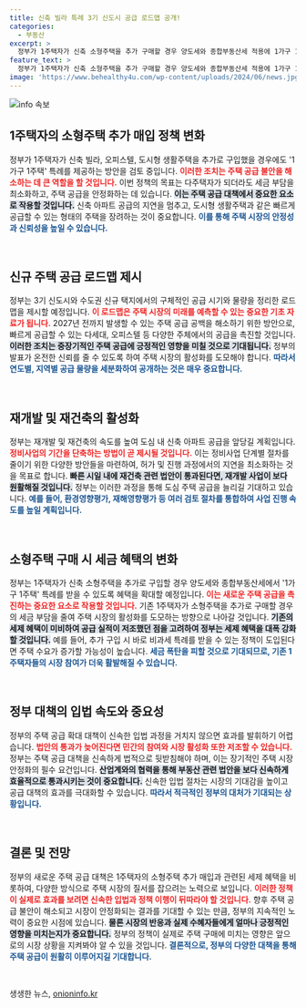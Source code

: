 ```yaml
---
title: 신축 빌라 특례 3기 신도시 공급 로드맵 공개!
categories:
  - 부동산
excerpt: >
  정부가 1주택자가 신축 소형주택을 추가 구매할 경우 양도세와 종합부동산세 적용에 1가구 1주택 특례를 부여하는 방안을 검토 중이다. 이는 주택 공급 공백을 막기 위한 대책으로, 신축 소형주택에 대한 세제 혜택 확대와 더불어 3기 신도시 공급 로드맵을 마련할 예정이다.
feature_text: >
  정부가 1주택자가 신축 소형주택을 추가 구매할 경우 양도세와 종합부동산세 적용에 1가구 1주택 특례를 부여하는 방안을 검토 중이다. 이는 주택 공급 공백을 막기 위한 대책으로, 신축 소형주택에 대한 세제 혜택 확대와 더불어 3기 신도시 공급 로드맵을 마련할 예정이다.
image: 'https://www.behealthy4u.com/wp-content/uploads/2024/06/news.jpg'
---
```


<p><img src="https://www.behealthy4u.com/wp-content/uploads/2024/06/news.jpg" alt="info 속보" /></p>

<h2 data-ke-size="size26">1주택자의 소형주택 추가 매입 정책 변화</h2>

<p data-ke-size="size16">정부가 1주택자가 신축 빌라, 오피스텔, 도시형 생활주택을 추가로 구입했을 경우에도 '1가구 1주택' 특례를 제공하는 방안을 검토 중입니다. <b><span style="color: #ee2323;">이러한 조치는 주택 공급 불안을 해소하는 데 큰 역할을 할 것입니다.</span></b> 이번 정책의 목표는 다주택자가 되더라도 세금 부담을 최소화하고, 주택 공급을 안정화하는 데 있습니다. <b><span style="background-color: #21538527;">이는 주택 공급 대책에서 중요한 요소로 작용할 것입니다.</span></b> 신축 아파트 공급의 지연을 멈추고, 도시형 생활주택과 같은 빠르게 공급할 수 있는 형태의 주택을 장려하는 것이 중요합니다. <b><span style="color: #1a5490;">이를 통해 주택 시장의 안정성과 신뢰성을 높일 수 있습니다.</span></b> </p>

<p data-ke-size="size16">&nbsp;</p>

<h2 data-ke-size="size26">신규 주택 공급 로드맵 제시</h2>

<p data-ke-size="size16">정부는 3기 신도시와 수도권 신규 택지에서의 구체적인 공급 시기와 물량을 정리한 로드맵을 제시할 예정입니다. <b><span style="color: #ee2323;">이 로드맵은 주택 시장의 미래를 예측할 수 있는 중요한 기초 자료가 됩니다.</span></b> 2027년 전까지 발생할 수 있는 주택 공급 공백을 해소하기 위한 방안으로, 빠르게 공급할 수 있는 다세대, 오피스텔 등 다양한 주체에서의 공급을 촉진할 것입니다. <b><span style="background-color: #21538527;">이러한 조치는 중장기적인 주택 공급에 긍정적인 영향을 미칠 것으로 기대됩니다.</span></b> 정부의 발표가 온전한 신뢰를 줄 수 있도록 하여 주택 시장의 활성화를 도모해야 합니다. <b><span style="color: #1a5490;">따라서 연도별, 지역별 공급 물량을 세분화하여 공개하는 것은 매우 중요합니다.</span></b> </p>

<p data-ke-size="size16">&nbsp;</p>

<h2 data-ke-size="size26">재개발 및 재건축의 활성화</h2>

<p data-ke-size="size16">정부는 재개발 및 재건축의 속도를 높여 도심 내 신축 아파트 공급을 앞당길 계획입니다. <b><span style="color: #ee2323;">정비사업의 기간을 단축하는 방법이 곧 제시될 것입니다.</span></b> 이는 정비사업 단계별 절차를 줄이기 위한 다양한 방안들을 마련하여, 허가 및 진행 과정에서의 지연을 최소화하는 것을 목표로 합니다. <b><span style="background-color: #21538527;">빠른 시일 내에 재건축 관련 법안이 통과된다면, 재개발 사업이 보다 원활해질 것입니다.</span></b> 정부는 이러한 과정을 통해 도심 주택 공급을 늘리길 기대하고 있습니다. <b><span style="color: #1a5490;">예를 들어, 환경영향평가, 재해영향평가 등 여러 검토 절차를 통합하여 사업 진행 속도를 높일 계획입니다.</span></b> </p>

<p data-ke-size="size16">&nbsp;</p>

<h2 data-ke-size="size26">소형주택 구매 시 세금 혜택의 변화</h2>

<p data-ke-size="size16">정부는 1주택자가 신축 소형주택을 추가로 구입할 경우 양도세와 종합부동산세에서 '1가구 1주택' 특례를 받을 수 있도록 혜택을 확대할 예정입니다. <b><span style="color: #ee2323;">이는 새로운 주택 공급을 촉진하는 중요한 요소로 작용할 것입니다.</span></b> 기존 1주택자가 소형주택을 추가로 구매할 경우의 세금 부담을 줄여 주택 시장의 활성화를 도모하는 방향으로 나아갈 것입니다. <b><span style="background-color: #21538527;">기존의 세제 혜택이 미비하여 공급 실적이 저조했던 점을 고려하여 정부는 세제 혜택을 대폭 강화할 것입니다.</span></b> 예를 들어, 추가 구입 시 바로 비과세 특례를 받을 수 있는 정책이 도입된다면 주택 수요가 증가할 가능성이 높습니다. <b><span style="color: #1a5490;">세금 폭탄을 피할 것으로 기대되므로, 기존 1주택자들의 시장 참여가 더욱 활발해질 수 있습니다.</span></b>  </p>

<p data-ke-size="size16">&nbsp;</p>

<h2 data-ke-size="size26">정부 대책의 입법 속도와 중요성</h2>

<p data-ke-size="size16">정부의 주택 공급 확대 대책이 신속한 입법 과정을 거치지 않으면 효과를 발휘하기 어렵습니다. <b><span style="color: #ee2323;">법안의 통과가 늦어진다면 민간의 참여와 시장 활성화 또한 저조할 수 있습니다.</span></b> 정부는 주택 공급 대책을 신속하게 법적으로 뒷받침해야 하며, 이는 장기적인 주택 시장 안정화의 필수 요건입니다. <b><span style="background-color: #21538527;">산업계와의 협력을 통해 부동산 관련 법안을 보다 신속하게 효율적으로 통과시키는 것이 중요합니다.</span></b> 신속한 입법 절차는 시장의 기대감을 높이고 공급 대책의 효과를 극대화할 수 있습니다. <b><span style="color: #1a5490;">따라서 적극적인 정부의 대처가 기대되는 상황입니다.</span></b> </p>

<p data-ke-size="size16">&nbsp;</p>

<h2 data-ke-size="size26">결론 및 전망</h2>

<p data-ke-size="size16">정부의 새로운 주택 공급 대책은 1주택자의 소형주택 추가 매입과 관련된 세제 혜택을 비롯하여, 다양한 방식으로 주택 시장의 질서를 잡으려는 노력으로 보입니다. <b><span style="color: #ee2323;">이러한 정책이 실제로 효과를 보려면 신속한 입법과 정책 이행이 뒤따라야 할 것입니다.</span></b> 향후 주택 공급 불안이 해소되고 시장이 안정화되는 결과를 기대할 수 있는 만큼, 정부의 지속적인 노력이 중요한 시점에 있습니다. <b><span style="background-color: #21538527;">물론 시장의 반응과 실제 수혜자들에게 얼마나 긍정적인 영향을 미치는지가 중요합니다.</span></b> 정부의 정책이 실제로 주택 구매에 미치는 영향은 앞으로의 시장 상황을 지켜봐야 알 수 있을 것입니다. <b><span style="color: #1a5490;">결론적으로, 정부의 다양한 대책을 통해 주택 공급이 원활히 이루어지길 기대합니다.</span></b> </p>

<p data-ke-size="size16">&nbsp;</p>
생생한 뉴스, <a href="https://onioninfo.kr" rel="dofollow">onioninfo.kr</a>


